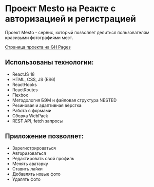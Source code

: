 # Проект Mesto на Реакте с авторизацией и регистрацией

Проект Mesto - сервис, который позволяет делиться пользователям красивыми фотографиями мест.

[Страница проекта на GH Pages]()

## Использованы технологии:

- ReactJS 18
- HTML, CSS, JS (ES6)
- ReactHooks
- ReactRoutes
- Flexbox
- Методология БЭМ и файловая структура NESTED
- Резиновая и адаптивная вёрстка
- Работа с формами
- Сборка WebPack
- REST API, fetch запросы

## Приложение позволяет:
- Зарегистрироваться 
- Авторизоваться 
- Редактировать свой профиль
- Менять аватарку
- Ставить лайки
- Добавлять новые фото
- Удалять фото